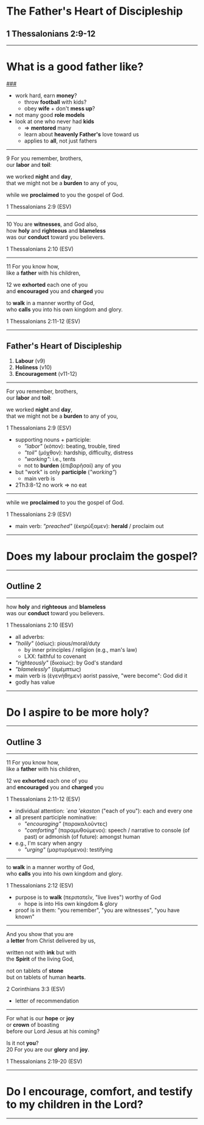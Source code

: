 <!-- .slide: data-background-image="https://sermons.seanho.com/img/bg/unsplash-Jztmx9yqjBw-stars.jpg" -->
# The Father's Heart of Discipleship
## 1 Thessalonians 2:9-12

---
<!-- .slide: data-background="white" -->
# What is a **good father** like? 

[###](#/outline)
<!-- .element: style="color:rgba(0,0,0,0.2)" -->

>>>
+ work hard, earn **money**? 
  + throw **football** with kids? 
  + obey **wife** + don't **mess up**?
+ not many good **role models**
+ look at one who never had **kids**
  + &rArr; **mentored** many
  + learn about **heavenly Father's** love toward us
  + applies to **all**, not just fathers

---
<span class="ref">9</span>
For you remember, brothers, <br/>
our **labor** and **toil**:

we worked **night** and **day**,<br/>
that we might not be a **burden** to any of you,

while we **proclaimed** to you the gospel of God.

<div class="ref">
1 Thessalonians 2:9 (ESV)
</div>

---
<span class="ref">10</span>
You are **witnesses**, and God also, <br/>
how **holy** and **righteous** and **blameless** <br/>
was our **conduct** toward you believers.

<div class="ref">
1 Thessalonians 2:10 (ESV)
</div>

---
<span class="ref">11</span>
For you know how, <br/>
like a **father** with his children,

<span class="ref">12</span>
we **exhorted** each one of you <br/>
and **encouraged** you and **charged** you

to **walk** in a manner worthy of God, <br/>
who **calls** you into his own kingdom and glory.

<div class="ref">
1 Thessalonians 2:11-12 (ESV)
</div>

---
<!-- .slide: data-background-image="static/bg/unsplash-Jztmx9yqjBw-stars.jpg" id="outline" -->
## Father's Heart of Discipleship
1. **Labour** <span class="ref">(v9)</span>
2. **Holiness** <span class="ref">(v10)</span>
3. **Encouragement** <span class="ref">(v11-12)</span>

---
For you remember, brothers, <br/>
our **labor** and **toil**:

we worked **night** and **day**,<br/>
that we might not be a **burden** to any of you,

<div class="ref">
1 Thessalonians 2:9 (ESV)
</div>

>>>
+ supporting nouns + participle:
  + *"labor"* (κόπον): beating, trouble, tired
  + *"toil"* (μόχθον): hardship, difficulty, distress
  + *"working"*: i.e., tents
  + not to **burden** (ἐπιβαρῆσαί) any of you
+ but "work" is only **participle** (*"working"*)
  + main verb is
+ 2Th3:8-12 no work &rArr; no eat

---
while we **proclaimed** to you the gospel of God.

<div class="ref">
1 Thessalonians 2:9 (ESV)
</div>

>>>
+ main verb: *"preached"* (ἐκηρύξαμεν): **herald** / proclaim out

---
<!-- .slide: data-background="white" -->
# Does my **labour** proclaim the **gospel**?

---
<!-- .slide: data-background-image="static/bg/unsplash-Jztmx9yqjBw-stars.jpg" -->
## Outline 2

---
how **holy** and **righteous** and **blameless** <br/>
was our **conduct** toward you believers.

<div class="ref">
1 Thessalonians 2:10 (ESV)
</div>

>>>
+ all adverbs:
+ *"holily"* (ὁσίως): pious/moral/duty
  + by inner principles / religion (e.g., man's law)
  + LXX: faithful to covenant
+ *"righteously"* (δικαίως): by God's standard
+ *"blamelessly"* (ἀμέμπτως)
+ main verb is (ἐγενήθημεν) aorist passive, "were become": God did it
+ godly has value

---
<!-- .slide: data-background="white" -->
# Do I aspire to be more **holy**? 

---
<!-- .slide: data-background-image="static/bg/unsplash-Jztmx9yqjBw-stars.jpg" -->
## Outline 3

---
<span class="ref">11</span>
For you know how, <br/>
like a **father** with his children,

<span class="ref">12</span>
we **exhorted** each one of you <br/>
and **encouraged** you and **charged** you

<div class="ref">
1 Thessalonians 2:11-12 (ESV)
</div>

>>>
+ individual attention: *`ena 'ekaston* ("each of you"): each and every one
+ all present participle nominative:
  + *"encouraging"* (παρακαλοῦντες)
  + *"comforting"* (παραμυθούμενοι): speech / narrative to console (of past) or admonish (of future): amongst human
+ e.g., I'm scary when angry
  + *"urging"* (μαρτυρόμενοι): testifying

---
to **walk** in a manner worthy of God, <br/>
who **calls** you into his own kingdom and glory.

<div class="ref">
1 Thessalonians 2:12 (ESV)
</div>

>>>
+ purpose is to **walk** (περιπατεῖν, "live lives") worthy of God
  + hope is into His own kingdom & glory
+ proof is in them: "you remember", "you are witnesses", "you have known"

---
And you show that you are <br/>
a **letter** from Christ delivered by us,

written not with **ink** but with <br/>
the **Spirit** of the living God,

not on tablets of **stone** <br/>
but on tablets of human **hearts**.

<div class="ref">
2 Corinthians 3:3 (ESV)
</div>

>>>
+ letter of recommendation

---
For what is our **hope** or **joy** <br/>
or **crown** of boasting <br/>
before our Lord Jesus at his coming?

Is it not **you**? <br/>
<span class="ref">20</span>
For you are our **glory** and **joy**.

<div class="ref">
1 Thessalonians 2:19-20 (ESV)
</div>

---
<!-- .slide: data-background="white" -->
# Do I **encourage**, **comfort**, and **testify** to my children in the Lord? 

---
<!-- .slide: data-background-image="static/bg/unsplash-Jztmx9yqjBw-stars.jpg" class="empty" -->
